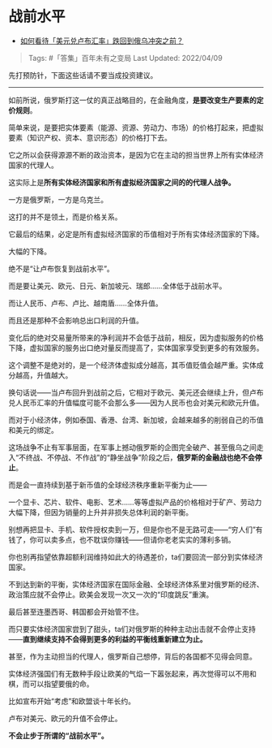# 战前水平

- [如何看待「美元兑卢布汇率」跌回到俄乌冲突之前？](https://www.zhihu.com/question/526652807/answer/2431005619)

>Tags: #「答集」百年未有之变局 
>Last Updated: 2022/04/09

先打预防针，下面这些话请不要当成投资建议。

---

如前所说，俄罗斯打这一仗的真正战略目的，在金融角度，**是要改变生产要素的定价规则**。

简单来说，是要把实体要素（能源、资源、劳动力、市场）的价格打起来，把虚拟要素（知识产权、资本、意识形态）的价格打下去。

它之所以会获得源源不断的政治资本，是因为它在主动的担当世界上所有实体经济国家的代理人。

这实际上是**所有实体经济国家和所有虚拟经济国家之间的的代理人战争。**

一方是俄罗斯，一方是乌克兰。

这打的并不是领土，而是价格关系。

它最后的结果，必定是所有虚拟经济国家的币值相对于所有实体经济国家的下降。

大幅的下降。

绝不是“让卢布恢复到战前水平”。

而是要让美元、欧元、日元、新加坡元、瑞郎……全体低于战前水平。

而让人民币、卢布、卢比、越南盾……全体升值。

而且还是那种不会影响总出口利润的升值。

变化后的绝对交易量所带来的净利润并不会低于战前，相反，因为虚拟服务的价格下降，虚拟国家的服务出口绝对量反而提高了，实体国家享受到更多的有效服务。

这个调整不是绝对的，是一个经济体虚拟成分越高，其币值贬值会越严重。实体成分越高，升值越大。

换句话说——当卢布回升到战前之后，它相对于欧元、美元还会继续上升，但卢布兑人民币汇率的升值幅度可能不会那么多——因为人民币也会对美元和欧元升值。

而对于小经济体，例如泰国、香港、台湾、新加坡，会越来越多的削弱自己的币值和美元的绑定。

这场战争不止有军事层面，在军事上撼动俄罗斯的企图完全破产、甚至俄乌之间走入“不终战、不停战、不作战”的“静坐战争”阶段之后，**俄罗斯的金融战也绝不会停止**。

而是会一直持续到基于新币值的全球经济秩序重新平衡为止——

一个显卡、芯片、软件、电影、艺术……等等虚拟产品的价格相对于矿产、劳动力大幅下降，但因为销量的上升并非损失总体利润的新平衡。

别想再把显卡、手机、软件授权卖到一万，但是你也不是无路可走——“穷人们”有钱了，你可以卖多点，也不耽误你赚钱——但请你老老实实的薄利多销。

你也别再指望依靠超额利润维持如此大的待遇差价，ta们要回流一部分到实体经济国家。

不到达到新的平衡，实体经济国家在国际金融、全球经济体系里对俄罗斯的经济、政治策应就不会停止。欧美会发现一次又一次的“印度跳反”重演。

最后甚至连墨西哥、韩国都会开始管不住。

而只要实体经济国家尝到了甜头，ta们对俄罗斯的种种主动出击就不会停止支持——**直到继续支持不会得到更多的利益的平衡线重新建立为止。**

甚至，作为主动担当的代理人，俄罗斯自己想停，背后的各国都不见得会同意。

实体经济强国们有无数种手段让欧美的气焰一下嚣张起来，再次觉得可以不用和棋，而可以指望要俄的命。

比如宣布开始“考虑”和欧盟谈十年长约。

  

卢布对美元、欧元的升值不会停止。

**不会止步于所谓的“战前水平”。**